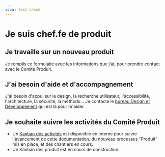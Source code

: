 ```yaml
---
icon: list-check
---
```


# Je suis chef.fe de produit

## Je travaille sur un nouveau produit
Je remplis [ce formulaire](https://www.demarches-simplifiees.fr/commencer/dnum-comite-produit-inscription-d-un-produit) avec les informations que j'ai, pour prendre contact avec le Comité Produit.

## J'ai besoin d'aide et d'accompagnement
J'ai besoin d'appui sur le design, la recherche utilisateur, l'accessibilité, l'architecture, la sécurité, la méthodo... Je contacte le [bureau Design et Développement](https://msociauxfr.sharepoint.com/teams/ProductTeams-DevDesignAccessibilitRechercheutilisateurCoachi/SitePages/Accueil.aspx) qui est là pour m'aider.

## Je souhaite suivre les activités du Comité Produit
- Un [Kanban des activités](https://planner.cloud.microsoft/msociauxfr.onmicrosoft.com/fr-FR/Home/Planner/#/plantaskboard?groupId=c9444b6a-5bf4-44be-a707-a928c883d263\&planId=NTMnql1wd0SUoEDcoEpd\_JgAFU0b) est disponible en interne pour suivre l'avancement de cette documentation, du nouveau processus "Produit" mis en place, et des chantiers en cours.
- Un Kanban des produit est en cours de construction.